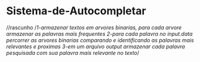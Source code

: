 # Sistema-de-Autocompletar

//rascunho
/*1-armazenar textos em arvores binarias, para cada arvore armazenar as palavras mais frequentes
2-para cada palavra no input.data percorrer as arvores binarias comparando e identificando as palavras mais relevantes
e proximas
3-em um arquivo output armazenar cada palavra pesquisada com sua palavra mais relevante no texto*/
